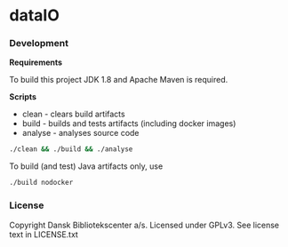 dataIO
======

### Development

**Requirements**

To build this project JDK 1.8 and Apache Maven is required.

**Scripts**
* clean - clears build artifacts
* build - builds and tests artifacts (including docker images)
* analyse - analyses source code

```bash
./clean && ./build && ./analyse
```
To build (and test) Java artifacts only, use

 ```bash
./build nodocker
```

### License

Copyright Dansk Bibliotekscenter a/s. Licensed under GPLv3.
See license text in LICENSE.txt